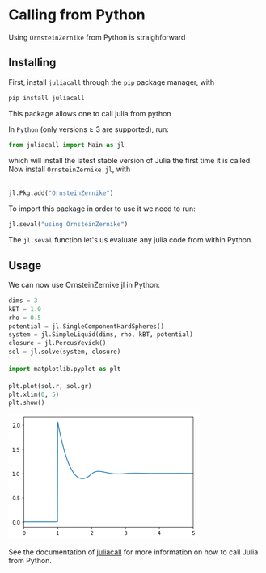 # Calling from Python

Using `OrnsteinZernike` from Python is straighforward

## Installing

First, install `juliacall` through the `pip` package manager, with

```bash
pip install juliacall
```
This package allows one to call julia from python 

In `Python` (only versions $\geq$ 3 are supported), run:

```python
from juliacall import Main as jl
```

which will install the latest stable version of Julia the first time it is called. Now install `OrnsteinZernike.jl`, with

```python

jl.Pkg.add("OrnsteinZernike")
```

To import this package in order to use it we need to run:

```python
jl.seval("using OrnsteinZernike")
```
The `jl.seval` function let's us evaluate any julia code from within Python.

## Usage

We can now use OrnsteinZernike.jl in Python:

```python
dims = 3
kBT = 1.0
rho = 0.5
potential = jl.SingleComponentHardSpheres()
system = jl.SimpleLiquid(dims, rho, kBT, potential)
closure = jl.PercusYevick()
sol = jl.solve(system, closure)

import matplotlib.pyplot as plt

plt.plot(sol.r, sol.gr)
plt.xlim(0, 5)
plt.show()
```

![image](Figs/pythonfig.png)

See the documentation of [juliacall](https://pypi.org/project/juliacall/) for more information on how to call Julia from Python.
